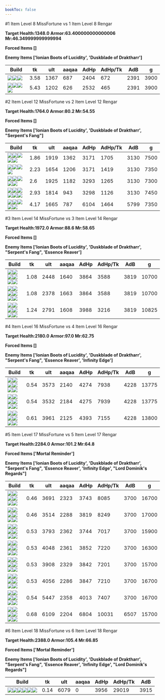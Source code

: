 ```yaml
---
bookToc: false
---
```


#1 Item Level 8 MissFortune vs 1 Item Level 8 Rengar

**Target Health:1348.0 Armor:63.400000000000006 Mr:46.349999999999994**


**Forced Items []**


**Enemy Items ['Ionian Boots of Lucidity', 'Duskblade of Draktharr']**




Build | tk | ult | aaqaa | AdHp | AdHp/Tk | AdB | g
-|-|-|-|-|-|-|-
![](/item/3142.png)![](/item/1055.png)![](/item/1036.png)|3.58|1367|687|2404|672|2391|3900
![](/item/3156.png)![](/item/1001.png)![](/item/1055.png)![](/item/1036.png)|5.43|1202|626|2532|465|2391|3900




























































#2 Item Level 12 MissFortune vs 2 Item Level 12 Rengar

**Target Health:1764.0 Armor:80.2 Mr:54.55**


**Forced Items []**


**Enemy Items ['Ionian Boots of Lucidity', 'Duskblade of Draktharr', "Serpent's Fang"]**




Build | tk | ult | aaqaa | AdHp | AdHp/Tk | AdB | g
-|-|-|-|-|-|-|-
![](/item/3095.png)![](/item/6671.png)![](/item/1001.png)![](/item/1055.png)![](/item/1036.png)|1.86|1919|1362|3171|1705|3130|7500
![](/item/3091.png)![](/item/6671.png)![](/item/1001.png)![](/item/1055.png)|2.23|1654|1206|3171|1419|3130|7350
![](/item/3156.png)![](/item/6671.png)![](/item/1001.png)![](/item/1055.png)![](/item/1036.png)|2.6|1925|1182|3293|1265|3130|7300
![](/item/3156.png)![](/item/3091.png)![](/item/1001.png)![](/item/1055.png)![](/item/1036.png)![](/item/1036.png)|2.93|1814|943|3298|1126|3130|7450
![](/item/3156.png)![](/item/8001.png)![](/item/1001.png)![](/item/1055.png)![](/item/1038.png)|4.17|1665|787|6104|1464|5799|7350




























































#3 Item Level 14 MissFortune vs 3 Item Level 14 Rengar

**Target Health:1972.0 Armor:88.6 Mr:58.65**


**Forced Items []**


**Enemy Items ['Ionian Boots of Lucidity', 'Duskblade of Draktharr', "Serpent's Fang", 'Essence Reaver']**




Build | tk | ult | aaqaa | AdHp | AdHp/Tk | AdB | g
-|-|-|-|-|-|-|-
![](/item/3091.png)![](/item/6671.png)![](/item/6676.png)![](/item/1001.png)![](/item/1055.png)![](/item/1036.png)|1.08|2448|1640|3864|3588|3819|10700
![](/item/3091.png)![](/item/6671.png)![](/item/3033.png)![](/item/1001.png)![](/item/1055.png)![](/item/1036.png)|1.08|2378|1663|3864|3588|3819|10700
![](/item/3156.png)![](/item/6671.png)![](/item/6676.png)![](/item/1001.png)![](/item/1055.png)![](/item/1037.png)|1.24|2791|1608|3988|3216|3819|10825




























































#4 Item Level 16 MissFortune vs 4 Item Level 16 Rengar

**Target Health:2180.0 Armor:97.0 Mr:62.75**


**Forced Items []**


**Enemy Items ['Ionian Boots of Lucidity', 'Duskblade of Draktharr', "Serpent's Fang", 'Essence Reaver', 'Infinity Edge']**




Build | tk | ult | aaqaa | AdHp | AdHp/Tk | AdB | g
-|-|-|-|-|-|-|-
![](/item/3091.png)![](/item/6671.png)![](/item/6676.png)![](/item/3095.png)![](/item/1001.png)![](/item/1037.png)|0.54|3573|2140|4274|7938|4228|13775
![](/item/3091.png)![](/item/6671.png)![](/item/3033.png)![](/item/3095.png)![](/item/1001.png)![](/item/1037.png)|0.54|3532|2184|4275|7939|4228|13775
![](/item/3156.png)![](/item/6671.png)![](/item/6676.png)![](/item/3095.png)![](/item/1001.png)![](/item/1038.png)|0.61|3961|2125|4393|7155|4228|13800




























































#5 Item Level 17 MissFortune vs 5 Item Level 17 Rengar

**Target Health:2284.0 Armor:101.2 Mr:64.8**


**Forced Items ['Mortal Reminder']**


**Enemy Items ['Ionian Boots of Lucidity', 'Duskblade of Draktharr', "Serpent's Fang", 'Essence Reaver', 'Infinity Edge', "Lord Dominik's Regards"]**




Build | tk | ult | aaqaa | AdHp | AdHp/Tk | AdB | g
-|-|-|-|-|-|-|-
![](/item/3091.png)![](/item/6671.png)![](/item/3033.png)![](/item/3085.png)![](/item/3087.png)![](/item/1038.png)|0.46|3691|2323|3743|8085|3700|16700
![](/item/3091.png)![](/item/6671.png)![](/item/3033.png)![](/item/3085.png)![](/item/3153.png)![](/item/1038.png)|0.46|3514|2288|3819|8249|3700|17000
![](/item/3091.png)![](/item/6671.png)![](/item/3033.png)![](/item/3095.png)![](/item/3139.png)![](/item/1001.png)|0.53|3793|2362|3744|7017|3700|15900
![](/item/3095.png)![](/item/6671.png)![](/item/3085.png)![](/item/3033.png)![](/item/3156.png)![](/item/1038.png)|0.53|4048|2361|3852|7220|3700|16300
![](/item/3091.png)![](/item/6671.png)![](/item/3033.png)![](/item/3095.png)![](/item/3156.png)![](/item/1001.png)|0.53|3908|2329|3842|7201|3700|15700
![](/item/3091.png)![](/item/6671.png)![](/item/3033.png)![](/item/3094.png)![](/item/3156.png)![](/item/1038.png)|0.53|4056|2286|3847|7210|3700|16700
![](/item/3156.png)![](/item/3091.png)![](/item/3033.png)![](/item/3153.png)![](/item/3142.png)![](/item/1038.png)|0.54|5447|2358|4013|7407|3700|16700
![](/item/3156.png)![](/item/8001.png)![](/item/3033.png)![](/item/6676.png)![](/item/3142.png)![](/item/1038.png)|0.68|6109|2204|6804|10031|6507|15700




























































#6 Item Level 18 MissFortune vs 6 Item Level 18 Rengar

**Target Health:2388.0 Armor:105.4 Mr:66.85**


**Forced Items ['Mortal Reminder']**


**Enemy Items ['Ionian Boots of Lucidity', 'Duskblade of Draktharr', "Serpent's Fang", 'Essence Reaver', 'Infinity Edge', "Lord Dominik's Regards"]**




Build | tk | ult | aaqaa | AdHp | AdHp/Tk | AdB
-|-|-|-|-|-|-
![](/item/3091.png)![](/item/6671.png)![](/item/6676.png)![](/item/3095.png)![](/item/3033.png)![](/item/6696.png)|0.14|6079|0|3956|29019|3915




























































